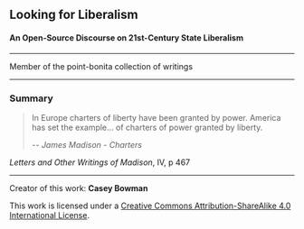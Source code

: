 
## Looking for Liberalism
#### An Open-Source Discourse on 21st-Century State Liberalism

---

Member of the point-bonita collection of writings 

---

### Summary

>In Europe charters of liberty have been granted by power. America has set the example... of charters of power granted by liberty.
>
>-- <cite>James Madison - *Charters*</cite>

*Letters and Other Writings of Madison*, IV, p 467

---


Creator of this work: **Casey Bowman**

This work is licensed under a [Creative Commons Attribution-ShareAlike 4.0 International License](https://creativecommons.org/licenses/by-sa/4.0/).
